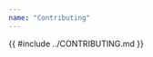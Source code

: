 ```yaml
---
name: "Contributing"
---
```

<!-- markdownlint-disable first-line-h1 -->
{{ #include ../CONTRIBUTING.md }}
